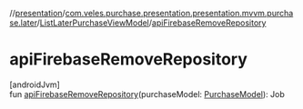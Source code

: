 //[presentation](../../../index.md)/[com.veles.purchase.presentation.presentation.mvvm.purchase.later](../index.md)/[ListLaterPurchaseViewModel](index.md)/[apiFirebaseRemoveRepository](api-firebase-remove-repository.md)

# apiFirebaseRemoveRepository

[androidJvm]\
fun [apiFirebaseRemoveRepository](api-firebase-remove-repository.md)(purchaseModel: [PurchaseModel](../../../../domain/domain/com.veles.purchase.domain.model.purchase/-purchase-model/index.md)): Job
